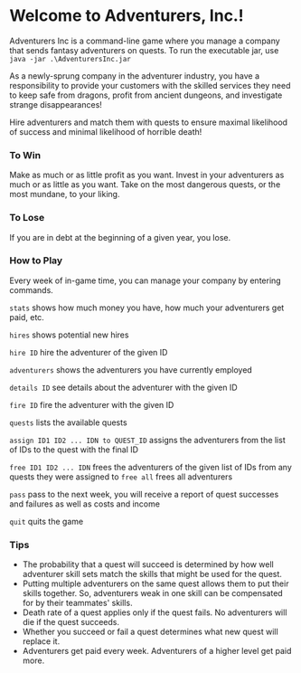 # Welcome to Adventurers, Inc.!

Adventurers Inc is a command-line game where you manage a company that sends fantasy adventurers on quests.
To run the executable jar, use
`java -jar .\AdventurersInc.jar`

As a newly-sprung company in the adventurer industry, you have a responsibility to provide your customers with the skilled services they need to keep safe from dragons, profit from ancient dungeons, and investigate strange disappearances!

Hire adventurers and match them with quests to ensure maximal likelihood of success and minimal likelihood of horrible death!

### To Win

Make as much or as little profit as you want. Invest in your adventurers as much or as little as you want. Take on the most dangerous quests, or the most mundane, to your liking.

### To Lose

If you are in debt at the beginning of a given year, you lose.

### How to Play

Every week of in-game time, you can manage your company by entering commands.

`stats` shows how much money you have, how much your adventurers get paid, etc.

`hires` shows potential new hires

`hire ID` hire the adventurer of the given ID

`adventurers` shows the adventurers you have currently employed

`details ID` see details about the adventurer with the given ID

`fire ID` fire the adventurer with the given ID

`quests` lists the available quests

`assign ID1 ID2 ... IDN to QUEST_ID` assigns the adventurers from the list of IDs to the quest with the final ID

`free ID1 ID2 ... IDN` frees the adventurers of the given list of IDs from any quests they were assigned to
`free all` frees all adventurers

`pass` pass to the next week, you will receive a report of quest successes and failures as well as costs and income

`quit` quits the game

### Tips

* The probability that a quest will succeed is determined by how well adventurer skill sets match the skills that might be used for the quest.
* Putting multiple adventurers on the same quest allows them to put their skills together. So, adventurers weak in one skill can be compensated for by their teammates' skills.
* Death rate of a quest applies only if the quest fails. No adventurers will die if the quest succeeds.
* Whether you succeed or fail a quest determines what new quest will replace it. 
* Adventurers get paid every week. Adventurers of a higher level get paid more.
